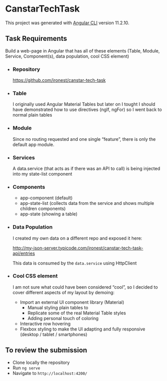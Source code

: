 # CanstarTechTask

This project was generated with [Angular CLI](https://github.com/angular/angular-cli) version 11.2.10.

## Task Requirements

Build a web-page in Angular that has all of these elements (Table, Module, Service, Component(s), data population, cool CSS element) 

* ### Repository

  https://github.com/ironest/canstar-tech-task

* ### Table
  I originally used Angular Material Tables but later on I tought I should have demonstrated how to use directives (ngIf, ngFor) so I went back to normal plain tables

* ### Module
  Since no routing requested and one single “feature”, there is only the default app module.

* ### Services
  A data.service (that acts as if there was an API to call) is being injected into my state-list component
* ### Components
  * app-component (default)
  * app-state-list (collects data from the service and shows multiple children components)
  * app-state (showing a table)

* ### Data Population
  I created my own data on a different repo and exposed it here: 
  
  http://my-json-server.typicode.com/ironest/canstar-tech-task-api/entries
  
  This data is consumed by the `data.service` using HttpClient

* ### Cool CSS element
  I am not sure what could have been considered “cool”, so I decided to cover different aspects of my layout by demoing:
  * Import an external UI component library (Material)
    * Manual styling plain tables to
    * Replicate some of the real Material Table styles
    * Adding personal touch of coloring
  * Interactive row hovering
  * Flexbox styling to make the UI adapting and fully responsive (desktop / tablet / smartphones)

## To review the submission

* Clone locally the repository
* Run `ng serve`
* Navigate to `http://localhost:4200/`
